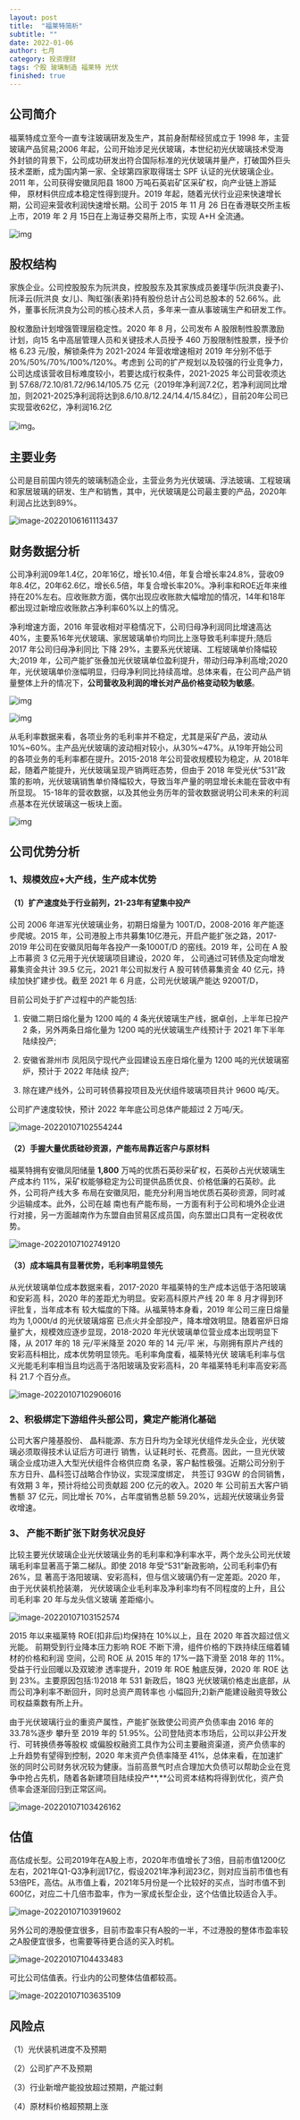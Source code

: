 ```yaml
---
layout: post
title:  "福莱特简析"
subtitle: ""
date: 2022-01-06
author: 七月
category: 投资理财
tags: 个股 玻璃制造 福莱特 光伏
finished: true
---
```


## 公司简介

福莱特成立至今一直专注玻璃研发及生产，其前身耐帮经贸成立于 1998 年，主营玻璃产品贸易;2006 年起，公司开始涉足光伏玻璃，本世纪初光伏玻璃技术受海外封锁的背景下，公司成功研发出符合国际标准的光伏玻璃并量产，打破国外巨头技术垄断，成为国内第一家、全球第四家取得瑞士 SPF 认证的光伏玻璃企业。2011 年，公司获得安徽凤阳县 1800 万吨石英岩矿区采矿权，向产业链上游延伸， 原材料供应成本稳定性得到提升。2019 年起，随着光伏行业迎来快速增长期，公司迎来营收利润快速增长期。公司于 2015 年 11 月 26 日在香港联交所主板上市，2019 年 2 月 15日在上海证券交易所上市，实现 A+H 全流通。 

![img](/img/14168301.png)

## 股权结构

家族企业。公司控股股东为阮洪良，控股股东及其家族成员姜瑾华(阮洪良妻子)、阮泽云(阮洪良 女儿)、陶虹强(表弟)持有股份总计占公司总股本的 52.66%。此外，董事长阮洪良为公司的核心技术人员，多年来一直从事玻璃生产和研发工作。

股权激励计划增强管理层稳定性。2020 年 8 月，公司发布 A 股限制性股票激励计划，向15 名中高层管理人员和关键技术人员授予 460 万股限制性股票，授予价格 6.23 元/股，解锁条件为 2021-2024 年营收增速相对 2019 年分别不低于 20%/50%/70%/100%/120%。考虑到 公司的扩产规划以及较强的行业竞争力，公司达成该营收目标难度较小，若要达成行权条件，2021-2025 年公司营收须达到 57.68/72.10/81.72/96.14/105.75 亿元（2019年净利润7.2亿，若净利润同比增加，则2021-2025净利润将达到8.6/10.8/12.24/14.4/15.84亿），目前20年公司已实现营收62亿，净利润16.2亿

![img](/img/3109295.png)。  

## 主要业务

公司是目前国内领先的玻璃制造企业，主营业务为光伏玻璃、浮法玻璃、工程玻璃和家居玻璃的研发、生产和销售，其中，光伏玻璃是公司最主要的产品，2020年利润占比达到89%。

![image-20220106161113437](/img//image-20220106161113437.png)

## 财务数据分析

公司净利润09年1.4亿，20年16亿，增长10.4倍，年复合增长率24.8%，营收09年8.4亿，20年62.6亿，增长6.5倍，年复合增长率20%。净利率和ROE近年来维持在20%左右。应收账款方面，偶尔出现应收账款大幅增加的情况，14年和18年都出现过新增应收账款占净利率60%以上的情况。

净利增速方面，2016 年营收相对平稳情况下，公司归母净利润同比增速高达 40%，主要系16年光伏玻璃、家居玻璃单价均同比上涨导致毛利率提升;随后 2017 年公司归母净利同比 下降 29%，主要系光伏玻璃、工程玻璃单价降幅较大;2019 年，公司产能扩张叠加光伏玻璃单位盈利提升，带动归母净利高增;2020 年，光伏玻璃单价涨幅明显，归母净利同比持续高增。总体来看，在公司产品产销量整体上升的情况下，**公司营收及利润的增长对产品价格变动较为敏感**。 

![img](/img/2890804.png)

![img](/img/386561.png)

从毛利率数据来看，各项业务的毛利率并不稳定，尤其是采矿产品，波动从10%~60%。主产品光伏玻璃的波动相对较小，从30%~47%。从19年开始公司的各项业务的毛利率都在提升。2015-2018 年公司营收规模较为稳定，从 2018年起，随着产能提升，光伏玻璃呈现产销两旺态势，但由于 2018 年受光伏“531”政策的影响，光伏玻璃销售单价降幅较大，导致当年产量的明显增长未能在营收中有所显现。 15-18年的营收数据，以及其他业务历年的营收数据说明公司未来的利润点基本在光伏玻璃这一板块上面。

![img](/img/14437213.png)

## 公司优势分析

### 1、规模效应+大产线，生产成本优势

#### （1）扩产速度处于行业前列，21-23年有望集中投产

公司 2006 年进军光伏玻璃业务，初期日熔量为 100T/D，2008-2016 年产能逐步爬坡。2015 年，公司港股上市共募集10亿港元，开启产能扩张之路，2017-2019 年公司在安徽凤阳每年各投产一条1000T/D 的窑线。2019 年，公司在 A 股上市募资 3 亿元用于光伏玻璃项目建设，2020 年， 公司通过可转债及定向增发募集资金共计 39.5 亿元，2021 年公司拟发行 A 股可转债募集资金 40 亿元，持续加快扩建步伐。截至 2021 年 6 月底，公司光伏玻璃产能达 9200T/D，

目前公司处于扩产过程中的产能包括:

1) 安徽二期日熔化量为 1200 吨的 4 条光伏玻璃生产线，据卓创，上半年已投产 2 条，另外两条日熔化量为 1200 吨的光伏玻璃生产线预计于 2021 年下半年陆续投产;

2) 安徽省滁州市 凤阳凤宁现代产业园建设五座日熔化量为 1200 吨的光伏玻璃窑炉，预计于 2022 年陆续 投产;

3) 除在建产线外，公司可转债募投项目及光伏组件玻璃项目共计 9600 吨/天。

公司扩产速度较快，预计 2022 年年底公司总体产能超过 2 万吨/天。

![image-20220107102554244](/img//image-20220107102554244.png)

#### （2）手握大量优质硅砂资源，产能布局靠近客户与原材料

福莱特拥有安徽凤阳储量 **1,800** 万吨的优质石英砂采矿权，石英砂占光伏玻璃生产成本约 11%，采矿权能够稳定为公司提供品质优良、价格低廉的石英砂。此外，公司将产线大多 布局在安徽凤阳，能充分利用当地优质石英砂资源，同时减少运输成本。此外，公司在越 南也有产能布局，一方面有利于公司和境外企业进行对接，另一方面越南作为东盟自由贸易区成员国，向东盟出口具有一定税收优势。

![image-20220107102749120](/img//image-20220107102749120.png)

#### （3）成本端具有显著优势，毛利率明显领先

从光伏玻璃单位成本数据来看，2017-2020 年福莱特的生产成本远低于洛阳玻璃和安彩高 科，2020 年的差距尤为明显。安彩高科原片产线 20 年 8 月才得到环评批复，当年成本有 较大幅度的下降。从福莱特本身看，2019 年公司三座日熔量均为 1,000t/d 的光伏玻璃熔窑 已点火并全部投产，降本增效明显。随着窑炉日熔量扩大，规模效应逐步显现，2018-2020 年光伏玻璃单位营业成本出现明显下降，从 2017 年的 18 元/平米降至 2020 年的 14 元/平 米，与刚拥有原片产线的安彩高科相比，成本优势明显领先。毛利率角度看，福莱特光伏 玻璃毛利率与信义光能毛利率相当且均远高于洛阳玻璃及安彩高科，20 年福莱特毛利率高安彩高科 21.7 个百分点。

![image-20220107102906016](/img//image-20220107102906016.png)

### 2、积极绑定下游组件头部公司，奠定产能消化基础

公司大客户隆基股份、 晶科能源、东方日升均为全球光伏组件龙头企业，光伏玻璃必须取得技术认证后方可进行 销售，认证耗时长、花费高。因此，一旦光伏玻璃企业成功进入大型光伏组件合格供应商 名录，客户黏性极强。近期公司分别于东方日升、晶科签订战略合作协议，实现深度绑定， 共签订 93GW 的合同销售，有效期 3 年，预计将给公司贡献超 200 亿元的收入。2020 年 公司前五大客户销售额 37 亿元，同比增长 70%，占年度销售总额 59.20%，远超光伏玻璃业务营收增速。

### 3、 产能不断扩张下财务状况良好

比较主要光伏玻璃企业光伏玻璃业务的毛利率和净利率水平，两个龙头公司光伏玻璃毛利率显著高于第二梯队。即使 2018 年受“531”新政影响，公司毛利率仍有 26%，显 著高于洛阳玻璃、安彩高科，但与信义玻璃仍有一定差距。2020 年，由于光伏装机抢装潮， 光伏玻璃企业毛利率及净利率均有不同程度的上升，且公司毛利率 20 年与龙头信义玻璃 差距缩小。

![image-20220107103152574](/img//image-20220107103152574.png)

2015 年以来福莱特 ROE(扣非后)均保持在 10%以上，且在 2020 年首次超过信义光能。 前期受到行业降本压力影响 ROE 不断下滑，组件价格的下跌持续压缩着辅材的价格和利润 空间，公司 ROE 从 2015 年的 17%一路下滑至 2018 年的 11%。受益于行业回暖以及双玻渗 透率提升，2019 年 ROE 触底反弹，2020 年 ROE 达到 23%。主要原因包括:1)2018 年 531 新政后，18Q3 光伏玻璃价格走出底部，从而公司净利率不断回升，同时总资产周转率也 小幅回升;2)新产能建设融资导致公司权益乘数有所上升。

由于光伏玻璃行业的重资产属性，产能扩张致使公司资产负债率由 2016 年的 33.78%逐步 攀升至 2019 年的 51.95%。公司登陆资本市场后，公司以非公开发行、可转换债券等股权 或偏股权融资工具作为公司主要融资渠道，资产负债率的上升趋势有望得到控制，2020 年末资产负债率降至 41%，总体来看，在加速扩张的同时公司财务状况较为健康。当前高景气时点合理加大负债可以帮助企业在竞争中抢占先机，随着各新建项目陆续投产**,**公司资本结构将得到优化，资产负债率会逐渐回归到正常区间。

![image-20220107103426162](/img//image-20220107103426162.png)

## 估值

高估成长型。公司2019年在A股上市，2020年市值增长了3倍，目前市值1200亿左右，2021年Q1-Q3净利润17亿，假设2021年净利润23亿，则对应当前市值也有53倍PE，高估。从市值上看，2021年5月份是一个比较好的买点，当时市值不到600亿，对应二十几倍市盈率，作为一家成长型企业，这个估值比较适合入手。

![image-20220107103919602](/img//image-20220107103919602.png)

另外公司的港股便宜很多，目前市盈率只有A股的一半，不过港股的整体市盈率较之A股便宜很多，也需要等待更合适的买入时机。

![image-20220107104433483](/img//image-20220107104433483.png)

可比公司估值表。行业内的公司整体估值都较高。

![image-20220107103635109](/img//image-20220107103635109.png)

## 风险点

（1）光伏装机进度不及预期

（2）公司扩产不及预期

（3）行业新增产能投放超过预期，产能过剩

（4）原材料价格超预期上涨